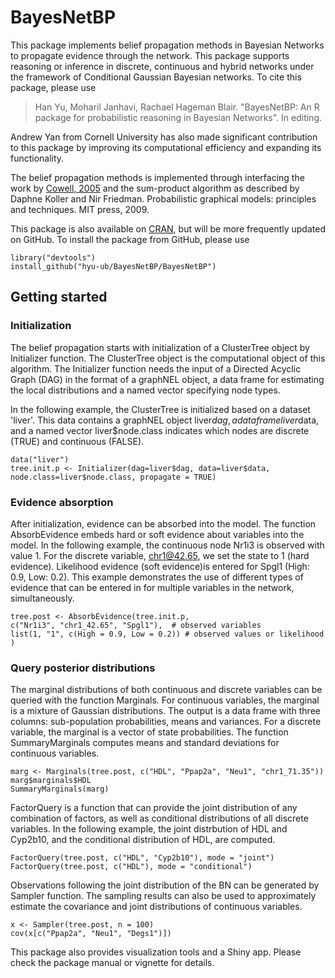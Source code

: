 # BayesNetBP

This package implements belief propagation methods in Bayesian Networks to propagate evidence through the network. This package supports reasoning or inference in discrete, continuous and hybrid networks under the framework of Conditional Gaussian Bayesian networks. To cite this package, please use

>Han Yu, Moharil Janhavi, Rachael Hageman Blair. "BayesNetBP: An R package for probabilistic reasoning in Bayesian Networks". In editing.

Andrew Yan from Cornell University has also made significant contribution to this package by improving its computational efficiency and expanding its functionality.

The belief propagation methods is implemented through interfacing the work by [Cowell, 2005](http://www.jmlr.org/papers/volume6/cowell05a/cowell05a.pdf) and the sum-product algorithm as described by Daphne Koller and Nir Friedman. Probabilistic graphical models: principles and techniques. MIT press, 2009.

This package is also available on [CRAN](https://cran.r-project.org/package=BayesNetBP), but will be more frequently updated on GitHub. To install the package from GitHub, please use

```{r, eval=FALSE}
library("devtools")
install_github("hyu-ub/BayesNetBP/BayesNetBP")
```
## Getting started

### Initialization
The belief propagation starts with initialization of a ClusterTree object by Initializer function. The ClusterTree object is the computational object of this algorithm. The Initializer function needs the input of a Directed Acyclic Graph (DAG) in the format of a graphNEL object, a data frame for estimating the local distributions and a named vector specifying node types. 

In the following example, the ClusterTree is initialized based on a dataset 'liver'. This data contains a graphNEL object liver$dag, a data frame liver$data, and a named vector liver$node.class indicates which nodes are discrete (TRUE) and continuous (FALSE).

```{r, eval=FALSE}
data("liver")
tree.init.p <- Initializer(dag=liver$dag, data=liver$data, node.class=liver$node.class, propagate = TRUE)
```

### Evidence absorption

After initialization, evidence can be absorbed into the model. The function AbsorbEvidence embeds hard or soft evidence about variables into the model. In the following example, the continuous node Nr1i3 is observed with value 1. For the discrete variable, chr1@42.65, we set the state to 1 (hard evidence). Likelihood evidence (soft evidence)is entered for Spgl1 (High: 0.9, Low: 0.2). This example demonstrates the use of different types of evidence that can be entered in for multiple variables in the network, simultaneously.

```{r, eval=FALSE}
tree.post <- AbsorbEvidence(tree.init.p, 
c("Nr1i3", "chr1_42.65", "Spgl1"),  # observed variables
list(1, "1", c(High = 0.9, Low = 0.2)) # observed values or likelihood
)
```

### Query posterior distributions

The marginal distributions of both continuous and discrete variables can be queried with the function Marginals. For continuous variables, the marginal is a mixture of Gaussian distributions. The output is a data frame with three columns: sub-population probabilities, means and variances. For a discrete variable, the marginal is a vector of state probabilities. The function SummaryMarginals computes means and standard deviations for continuous variables.

```{r, eval=FALSE}
marg <- Marginals(tree.post, c("HDL", "Ppap2a", "Neu1", "chr1_71.35"))
marg$marginals$HDL
SummaryMarginals(marg)
```
FactorQuery is a function that can provide the joint distribution of any combination of factors, as well as conditional distributions of all discrete variables. In the following example, the joint distrbution of HDL and Cyp2b10, and the conditional distribution of HDL, are computed.

```{r, eval=FALSE}
FactorQuery(tree.post, c("HDL", "Cyp2b10"), mode = "joint")
FactorQuery(tree.post, c("HDL"), mode = "conditional")
```

Observations following the joint distribution of the BN can be generated by Sampler function. The sampling results can also be used to approximately estimate the covariance and joint distributions of continuous variables.

```{r, eval=FALSE}
x <- Sampler(tree.post, n = 100)
cov(x[c("Ppap2a", "Neu1", "Degs1")])
```

This package also provides visualization tools and a Shiny app. Please check the package manual or vignette for details.
